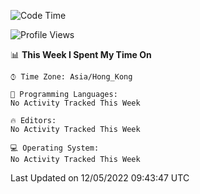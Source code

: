 <!--START_SECTION:waka-->
![Code Time](http://img.shields.io/badge/Code%20Time-2%20hrs%2043%20mins-blue)

![Profile Views](http://img.shields.io/badge/Profile%20Views-170-blue)

📊 **This Week I Spent My Time On** 

```text
⌚︎ Time Zone: Asia/Hong_Kong

💬 Programming Languages: 
No Activity Tracked This Week

🔥 Editors: 
No Activity Tracked This Week

💻 Operating System: 
No Activity Tracked This Week

```


 Last Updated on 12/05/2022 09:43:47 UTC
<!--END_SECTION:waka-->
